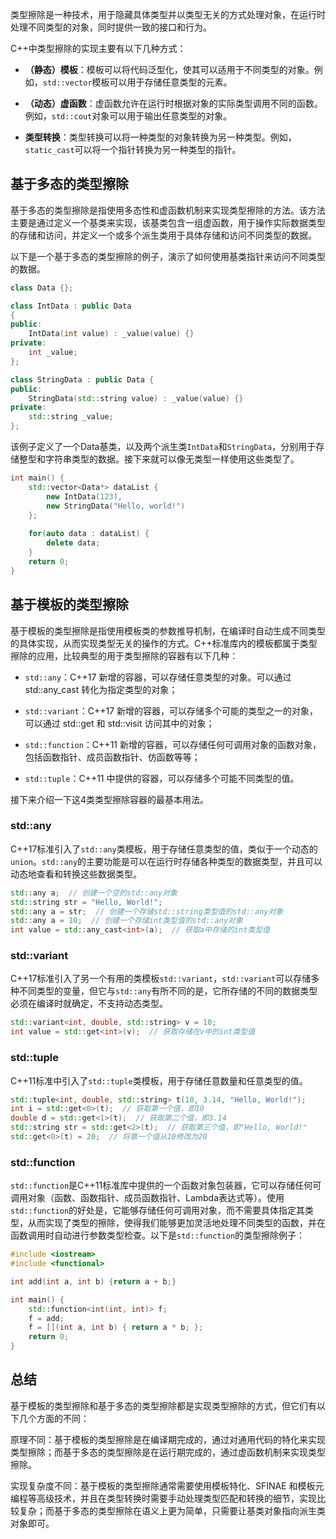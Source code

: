 类型擦除是一种技术，用于隐藏具体类型并以类型无关的方式处理对象，在运行时处理不同类型的对象，同时提供一致的接口和行为。

  

C++中类型擦除的实现主要有以下几种方式：

- **（静态）模板**：模板可以将代码泛型化，使其可以适用于不同类型的对象。例如，`std::vector`模板可以用于存储任意类型的元素。
    
- **（动态）虚函数**：虚函数允许在运行时根据对象的实际类型调用不同的函数。例如，`std::cout`对象可以用于输出任意类型的对象。
    
- **类型转换**：类型转换可以将一种类型的对象转换为另一种类型。例如，`static_cast`可以将一个指针转换为另一种类型的指针。
    

  

## **基于多态的类型擦除**

基于多态的类型擦除是指使用多态性和虚函数机制来实现类型擦除的方法。该方法主要是通过定义一个基类来实现，该基类包含一组虚函数，用于操作实际数据类型的存储和访问，并定义一个或多个派生类用于具体存储和访问不同类型的数据。

以下是一个基于多态的类型擦除的例子，演示了如何使用基类指针来访问不同类型的数据。

```C++
class Data {};

class IntData : public Data 
{
public:
    IntData(int value) : _value(value) {}
private:
    int _value;
};

class StringData : public Data {
public:
    StringData(std::string value) : _value(value) {}
private:
    std::string _value;
};
```

该例子定义了一个Data基类，以及两个派生类`IntData`和`StringData`，分别用于存储整型和字符串类型的数据。接下来就可以像无类型一样使用这些类型了。

```C++
int main() {
    std::vector<Data*> dataList {
        new IntData(123),
        new StringData("Hello, world!")
    };
    
    for(auto data : dataList) {
        delete data;
    }
    return 0;
}
```

## **基于模板的类型擦除**

基于模板的类型擦除是指使用模板类的参数推导机制，在编译时自动生成不同类型的具体实现，从而实现类型无关的操作的方式。C++标准库内的模板都属于类型擦除的应用，比较典型的用于类型擦除的容器有以下几种：

- `std::any`：C++17 新增的容器，可以存储任意类型的对象。可以通过 std::any_cast 转化为指定类型的对象；
    
- `std::variant`：C++17 新增的容器，可以存储多个可能的类型之一的对象，可以通过 std::get 和 std::visit 访问其中的对象；
    
- `std::function`：C++11 新增的容器，可以存储任何可调用对象的函数对象，包括函数指针、成员函数指针、仿函数等等；
    
- `std::tuple`：C++11 中提供的容器，可以存储多个可能不同类型的值。
    

接下来介绍一下这4类类型擦除容器的最基本用法。

### **std::any**

C++17标准引入了`std::any`类模板，用于存储任意类型的值，类似于一个动态的`union`。`std::any`的主要功能是可以在运行时存储各种类型的数据类型，并且可以动态地查看和转换这些数据类型。

```C++
std::any a;  // 创建一个空的std::any对象
std::string str = "Hello, World!";
std::any a = str;  // 创建一个存储std::string类型值的std::any对象
std::any a = 10;  // 创建一个存储int类型值的std::any对象
int value = std::any_cast<int>(a);  // 获取a中存储的int类型值
```

### **std::variant**

C++17标准引入了另一个有用的类模板`std::variant`，`std::variant`可以存储多种不同类型的变量，但它与`std::any`有所不同的是，它所存储的不同的数据类型必须在编译时就确定，不支持动态类型。

```C++
std::variant<int, double, std::string> v = 10;
int value = std::get<int>(v);  // 获取存储在v中的int类型值
```

### **std::tuple**

C++11标准中引入了`std::tuple`类模板，用于存储任意数量和任意类型的值。

```C++
std::tuple<int, double, std::string> t(10, 3.14, "Hello, World!");
int i = std::get<0>(t);  // 获取第一个值，即10 
double d = std::get<1>(t);  // 获取第二个值，即3.14 
std::string str = std::get<2>(t);  // 获取第三个值，即"Hello, World!" 
std::get<0>(t) = 20;  // 将第一个值从10修改为20
```

### **std::function**

`std::function`是C++11标准库中提供的一个函数对象包装器，它可以存储任何可调用对象（函数、函数指针、成员函数指针、Lambda表达式等）。使用`std::function`的好处是，它能够存储任何可调用对象，而不需要具体指定其类型，从而实现了类型的擦除，使得我们能够更加灵活地处理不同类型的函数，并在函数调用时自动进行参数类型检查。以下是`std::function`的类型擦除例子：

```C++
#include <iostream> 
#include <functional> 

int add(int a, int b) {return a + b;}

int main() {
    std::function<int(int, int)> f;
    f = add;
    f = [](int a, int b) { return a * b; };
    return 0;
}
```

## **总结**

基于模板的类型擦除和基于多态的类型擦除都是实现类型擦除的方式，但它们有以下几个方面的不同：

原理不同：基于模板的类型擦除是在编译期完成的，通过对通用代码的特化来实现类型擦除；而基于多态的类型擦除是在运行期完成的，通过虚函数机制来实现类型擦除。

实现复杂度不同：基于模板的类型擦除通常需要使用模板特化、SFINAE 和模板元编程等高级技术，并且在类型转换时需要手动处理类型匹配和转换的细节，实现比较复杂；而基于多态的类型擦除在语义上更为简单，只需要让基类对象指向派生类对象即可。